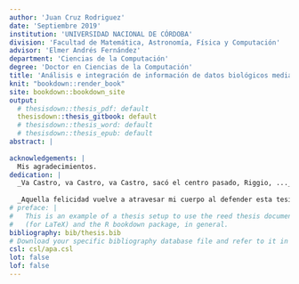 ```yaml
---
author: 'Juan Cruz Rodriguez'
date: 'Septiembre 2019'
institution: 'UNIVERSIDAD NACIONAL DE CÓRDOBA'
division: 'Facultad de Matemática, Astronomía, Física y Computación'
advisor: 'Elmer Andrés Fernández'
department: 'Ciencias de la Computación'
degree: 'Doctor en Ciencias de la Computación'
title: 'Análisis e integración de información de datos biológicos mediante análisis funcional'
knit: "bookdown::render_book"
site: bookdown::bookdown_site
output: 
  # thesisdown::thesis_pdf: default
  thesisdown::thesis_gitbook: default
  # thesisdown::thesis_word: default
  # thesisdown::thesis_epub: default
abstract: |
  
acknowledgements: |
  Mis agradecimientos.
dedication: |
  _Va Castro, va Castro, va Castro, sacó el centro pasado, Riggio, ..._
  
  _Aquella felicidad vuelve a atravesar mi cuerpo al defender esta tesis._
# preface: |
#   This is an example of a thesis setup to use the reed thesis document class
#   (for LaTeX) and the R bookdown package, in general.
bibliography: bib/thesis.bib
# Download your specific bibliography database file and refer to it in the line above.
csl: csl/apa.csl
lot: false
lof: false
---
```



